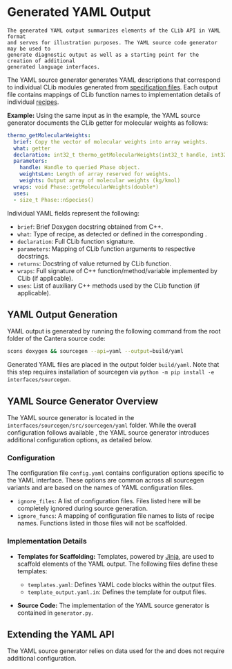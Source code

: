 # Generated YAML Output

```{note}
The generated YAML output summarizes elements of the CLib API in YAML format
and serves for illustration purposes. The YAML source code generator may be used to
generate diagnostic output as well as a starting point for the creation of additional
generated language interfaces.
```

The YAML source generator generates YAML descriptions that correspond to individual
CLib modules generated from [specification files](sec-sourcegen-specifications). Each
output file contains mappings of CLib function names to implementation details
of individual [recipes](sec-sourcegen-recipes).

**Example:** Using the same input as in the [](clib-extensions) example, the YAML source
generator documents the CLib getter for molecular weights as follows:

```yaml
thermo_getMolecularWeights:
  brief: Copy the vector of molecular weights into array weights.
  what: getter
  declaration: int32_t thermo_getMolecularWeights(int32_t handle, int32_t weightsLen, double* weights)
  parameters:
    handle: Handle to queried Phase object.
    weightsLen: Length of array reserved for weights.
    weights: Output array of molecular weights (kg/kmol)
  wraps: void Phase::getMolecularWeights(double*)
  uses:
  - size_t Phase::nSpecies()
```

Individual YAML fields represent the following:

- `brief`: Brief Doxygen docstring obtained from C++.
- `what`: Type of recipe, as detected or defined in the corresponding
  [](sec-sourcegen-function-types).
- `declaration`: Full CLib function signature.
- `parameters`: Mapping of CLib function arguments to respective docstrings.
- `returns`: Docstring of value returned by CLib function.
- `wraps`: Full signature of C++ function/method/variable implemented by CLib (if
  applicable).
- `uses`: List of auxiliary C++ methods used by the CLib function (if applicable).

## YAML Output Generation

YAML output is generated by running the following command from the root folder of the
Cantera source code:

```bash
scons doxygen && sourcegen --api=yaml --output=build/yaml
```

Generated YAML files are placed in the output folder `build/yaml`. Note that this
step requires installation of sourcegen via
`python -m pip install -e interfaces/sourcegen`.

## YAML Source Generator Overview

The YAML source generator is located in the `interfaces/sourcegen/src/sourcegen/yaml`
folder. While the overall configuration follows available [](sourcegen-config), the
YAML source generator introduces additional configuration options, as detailed below.

### Configuration

The configuration file `config.yaml` contains configuration options specific to the YAML
interface. These options are common across all sourcegen variants and are based on the
names of YAML configuration files.

- `ignore_files`: A list of configuration files.
   Files listed here will be completely ignored during source generation.
- `ignore_funcs`: A mapping of configuration file names to lists of recipe names.
   Functions listed in those files will not be scaffolded.

### Implementation Details

- **Templates for Scaffolding:** Templates, powered by
  [Jinja](https://jinja.palletsprojects.com), are used to scaffold elements of the YAML
  output. The following files define these templates:

    - `templates.yaml`: Defines YAML code blocks within the output files.
    - `template_output.yaml.in`: Defines the template for output files.

- **Source Code:** The implementation of the YAML source generator is contained in
  `generator.py`.

## Extending the YAML API

The YAML source generator relies on data used for the [](clib-extensions) and does not
require additional configuration.
